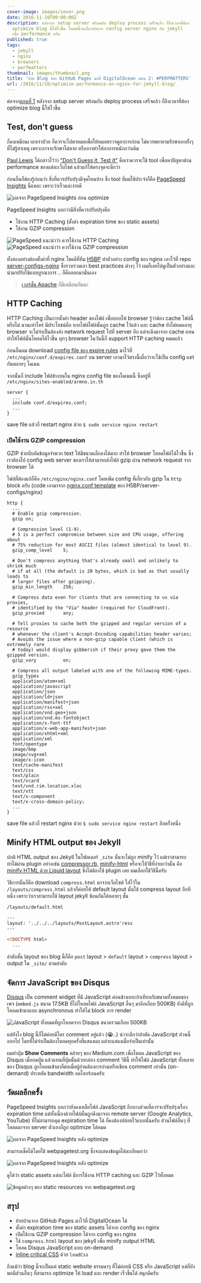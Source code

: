 ```yaml
---
cover-image: images/cover.png
date: 2016-11-10T00:00:00Z
description: หลังจาก setup server พร้อมกับ deploy process เสร็จแล้ว ก็ถึงเวลาที่ต้อง
  optimize blog นี้ให้ไวขึ้น โพสต์นี้จะเกี่ยวกับการ config server nginx กับ jekyll
  เพื่อ performance ครับ
published: true
tags:
  - jekyll
  - nginx
  - browsers
  - perfmatters
thumbnail: images/thumbnail.png
title: 'ย้าย Blog จาก GitHub Pages มาที่ DigitalOcean ตอน 2: #PERFMATTERS'
url: /2016/11/10/optimize-performance-on-nginx-for-jekyll-blog/
---
```


ต่อจาก[ตอนที่ 1](https://armno.in.th/2016/11/08/moving-from-github-pages-to-digital-ocean/) หลังจาก setup server พร้อมกับ deploy process เสร็จแล้ว ก็ถึงเวลาที่ต้อง optimize blog นี้ให้ไวขึ้น

## Test, don't guess

ก็คงเหมือนเวลาเราป่วย ก็ควรจะไปหาหมอเพื่อให้หมอตรวจดูอาการก่อน ไม่ควรพยายามรักษาเองทั้งๆ ที่ไม่รู้สาเหตุ เพราะอาจจะรักษาไม่หาย หรืออาจทำให้อาการหนักกว่าเดิม

[Paul Lewis](https://aerotwist.com) ได้กล่าวไว้ว่า ["Don't Guess it, Test it"](https://aerotwist.com/blog/dont-guess-it-test-it/) คือเราควรจะใช้ tool เพื่อหาปัญหาด้าน performance ของแต่ละเว็บไซต์ แล้วแก้ให้ตรงจุดจะดีกว่า

ก่อนอื่นก็ต้องรู้ก่อนว่า สิ่งที่ควรปรับปรุงมีจุดไหนบ้าง ซึ่ง tool ที่ผมใช้ประจำก็คือ [PageSpeed Insights](https://developers.google.com/speed/pagespeed/insights/) นี่แหละ เพราะว่าเร็วและง่ายดี

<div class="text-center">
  <img src="images/pagespeed-summary.png"
  srcset="images/pagespeed-summary-2x.png 2x" alt="ผลจาก PageSpeed Insights ก่อน optimize">
</div>

PageSpeed Insights บอกว่ามีสิ่งที่ควรปรับปรุงคือ

- ใช้งาน HTTP Caching (ตั้งค่า expiration time ของ static assets)
- ใช้งาน GZIP compression

<div class="text-center">
  <img src="images/pagespeed-browser-caching.png"
  srcset="images/pagespeed-browser-caching-2x.png 2x" alt="PageSpeed แนะนำว่า ควรใช้งาน HTTP Caching">
</div>

<div class="text-center">
  <img src="images/pagespeed-gzip.png"
  srcset="images/pagespeed-gzip-2x.png 2x" alt="PageSpeed แนะนำว่า ควรใช้งาน GZIP compression">
</div>

ทั้งสองอย่างต้องตั้งค่าที่ nginx โชคดีที่ทีม [H5BP](https://github.com/h5bp/) ทำตัวอย่าง config ของ nginx เอาไว้ที่ repo [server-configs-nginx](https://github.com/h5bp/server-configs-nginx) ซึ่งรวบรวมเอา best practices ต่างๆ ไว้ ผมก็เลยไปดูเป็นตัวอย่างและนำมาปรับใช้แบบบูรณาการ .. ก็คือลอกมานั่นเอง

> [เวอร์ชั่น Apache](https://github.com/h5bp/server-configs-apache) ก็มีเหมือนกันนะ

## HTTP Caching

HTTP Caching เป็นการตั้งค่า header ของไฟล์ เพื่อบอกให้ browser รู้ว่าต้อง cache ไฟล์นี้หรือไม่ นานเท่าไหร่ มีประโยชน์คือ หากไฟล์ไฟล์นั้นถูก cache ไว้แล้ว และ cache ยังไม่หมดอายุ browser จะไม่จำเป็นต้องส่ง network request ไปที่ server อีก แต่จะดึงมาจาก cache แทน ทำให้ไฟล์นั้นโหลดได้ไวขึ้น ทุกๆ browser ในวันนี้ก็ support HTTP caching หมดแล้ว

ก่อนอื่นผม download [config file ของ expire rules](https://github.com/h5bp/server-configs-nginx/blob/master/h5bp/location/expires.conf) มาไว้ที่ `/etc/nginx/conf.d/expires.conf` บน server เอามาไว้ตรงนี้เผื่อว่าจะใช้เป็น config แชร์กันหลายๆ  โดเมน

จากนั้นก็ include ไฟล์ข้างบนใน nginx config file ของโดเมนนี้ ซึ่งอยู่ที่ `/etc/nginx/sites-enabled/armno.in.th`

```text
server {
  ...
  include conf.d/expires.conf;
  ...
}
```

save file แล้วก็ restart nginx ด้วย `$ sudo service nginx restart`


### เปิดใช้งาน GZIP compression

GZIP ช่วยบีบอัดข้อมูลจำพวก text ให้มีขนาดเล็กลงได้มาก ทำให้ browser โหลดไฟล์ได้ไวขึ้น ซึ่งเราต้องไป config web server ของเราให้สามารถส่งไฟล์ gzip ผ่าน network request จาก browser ได้

ไฟล์ที่ต้องแก้ก็คือ `/etc/nginx/nginx.conf` โดยเพิ่ม config ที่เกี่ยวกับ gzip ใน `http` block ครับ (code เอามาจาก [nginx.conf template](https://github.com/h5bp/server-configs-nginx/blob/master/nginx.conf) ของ H5BP/server-configs/nginx)

```text
http {
  ...
  # Enable gzip compression.
  gzip on;

  # Compression level (1-9).
  # 5 is a perfect compromise between size and CPU usage, offering about
  # 75% reduction for most ASCII files (almost identical to level 9).
  gzip_comp_level    5;

  # Don't compress anything that's already small and unlikely to shrink much
  # if at all (the default is 20 bytes, which is bad as that usually leads to
  # larger files after gzipping).
  gzip_min_length    256;

  # Compress data even for clients that are connecting to us via proxies,
  # identified by the "Via" header (required for CloudFront).
  gzip_proxied       any;

  # Tell proxies to cache both the gzipped and regular version of a resource
  # whenever the client's Accept-Encoding capabilities header varies;
  # Avoids the issue where a non-gzip capable client (which is extremely rare
  # today) would display gibberish if their proxy gave them the gzipped version.
  gzip_vary          on;

  # Compress all output labeled with one of the following MIME-types.
  gzip_types
  application/atom+xml
  application/javascript
  application/json
  application/ld+json
  application/manifest+json
  application/rss+xml
  application/vnd.geo+json
  application/vnd.ms-fontobject
  application/x-font-ttf
  application/x-web-app-manifest+json
  application/xhtml+xml
  application/xml
  font/opentype
  image/bmp
  image/svg+xml
  image/x-icon
  text/cache-manifest
  text/css
  text/plain
  text/vcard
  text/vnd.rim.location.xloc
  text/vtt
  text/x-component
  text/x-cross-domain-policy;
  ...
}
```

save file แล้วก็ restart nginx ด้วย `$ sudo service nginx restart` อีกครั้งหนึ่ง

## Minify HTML output ของ Jekyll

ปกติ HTML output ของ Jekyll ในโฟลเดอร์ `_site` นั้นจะไม่ถูก minify ไว้ แต่เราสามารถทำได้ผ่าน plugin อย่างเช่น [compressor.rb](https://gist.github.com/mytharcher/2758691), [minify-html](https://github.com/octopress/minify-html) หรือจะใช้วิธีที่ง่ายกว่านั้น คือ [minify HTML ด้วย Liquid layout](https://jch.penibelst.de/) ซึ่งไม่ต้องใช้ plugin เลย ผมเลือกใช้วิธีนี้ครับ

วิธีการนั้นก็คือ download `compress.html` มาจากเว็บไซต์ ใส่ไว้ใน `/layouts/compress.html` แล้วก็ค่อยให้ default layout นั้นใช้ compress layout อีกทีหนึ่ง เพราะว่าเราสามารถใช้ layout jekyll ซ้อนกันได้หลายๆ ชั้น

`/layouts/default.html`

```html
---
layout: '../../../layouts/PostLayout.astro'ress
---

<!DOCTYPE html>
  ...
```

ลำดับชั้น layout ของ blog นี้ก็คือ `post` layout > `default` layout > `compress` layout > output ใน `_site/` ตามลำดับ

## จัดการ JavaScript ของ Disqus

[Disqus](https://disqus.com) เป็น comment widget ที่มี JavaScript ค่อนข้างเยอะถ้าเทียบกับขนาดทั้งหมดของเพจ (`embed.js` ขนาด 17.5KB ที่ไปโหลดไฟล์ JavaScript อื่นๆ มาอีกเกือบ 500KB) ยังดีที่ถูกโหลดเข้ามาแบบ asynchronous ทำให้ไม่ block การ render

<div class="text-center">
  <img src="images/disqus-javascripts.png"
  srcset="images/disqus-javascripts-2x.png 2x" alt="JavaScript ทั้งหมดที่ถูกโหลดจาก Disqus ขนาดรวมเกือบ 500KB">
</div>

แต่ยังไง blog นี้ก็ไม่ค่อยมีใคร comment อยู่แล้ว (😭..) น่าจะดีกว่าถ้าตัด JavaScript ส่วนนี้ออกไป โดยที่ไม่จำเป็นต้องโหลดทุกครั้งที่แสดงผล แต่จะแสดงเมื่อจำเป็นเท่านั้น

ผมทำปุ่ม **Show Comments** คล้ายๆ ของ Medium.com เพื่อโหลด JavaScript ของ Disqus เมื่อกดปุ่ม แล้วแทนที่ปุ่มนั้นด้วยกล่อง comment วิธีนี้ ทำให้ไฟล์ JavaScript ทั้งหลายของ Disqus ถูกโหลดเข้ามาก็ต่อเมื่อผู้อ่านต้องการอ่านหรือเขียน comment เท่านั้น (on-demand) ประหยัด bandwidth ลดโลกร้อนครับ


## วัดผลอีกครั้ง

PageSpeed Insights บอกว่ายังคงเหลือไฟล์ JavaScript อีกบางส่วนที่ควรจะปรับปรุงเรื่อง expiration time แต่ทั้งเนื่องด้วยไฟล์นั้นถูกดึงมาจาก remote server (Google Analytics, YouTube) ที่ไม่สามารถคุม expiration time ได้ ก็คงต้องปล่อยไว้แบบนั้นครับ ส่วนไฟล์อื่นๆ ที่โหลดมาจาก server ตัวเองก็ถูก optimize ได้หมด

<div class="text-center">
  <img src="images/result-pagespeed.png"
  srcset="images/result-pagespeed-2x.png 2x" alt="ผลจาก PageSpeed Insights หลัง optimize">
</div>

สามารถเช็คได้โดยใช้ webpagetest.org ซึ่งจะแสดงข้อมูลได้ละเอียดกว่า

<div class="text-center">
  <img src="images/webpagetest-overview.png"
  srcset="images/webpagetest-overview-2x.png 2x" alt="ผลจาก PageSpeed Insights หลัง optimize">
</div>

ดูได้ว่า static assets แต่ละไฟล์ มีการใช้งาน HTTP caching และ GZIP ไว้ทั้งหมด

<div class="text-center">
  <img src="images/webpagetest-static-assets.png"
  srcset="images/webpagetest-static-assets-2x.png 2x" alt="ข้อมูลต่างๆ ของ static resources จาก webpagetest.org">
</div>

## สรุป

- ย้ายบ้านจาก GitHub Pages มาไว้ที่ DigitalOcean ได้
- ตั้งค่า expiration time ของ static assets ได้จาก config ของ nginx
- เปิดใช้งาน GZIP compression ได้จาก config ของ nginx
- ใช้ `compress.html` layout ของ jekyll เพื่อ minify output HTML
- โหลด Disqus JavaScript แบบ on-demand
- [inline critical CSS](https://armno.in.th/2015/05/04/use-loadcss-to-improve-rendering-performance/) ด้วย `loadCss`

ถึงแม้ว่า blog นี้จะเป็นแค่ static website ธรรมดาๆ ที่ไม่ค่อยมี CSS หรือ JavaScript แต่ก็ยังพอมีส่วนอื่นๆ ที่สามารถ optimize ให้ load และ render เร็วขึ้นได้ สนุกดีครับ
